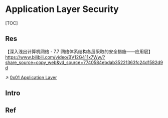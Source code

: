 # Application Layer Security

[TOC]



## Res

【深入浅出计算机网络 - 7.7 网络体系结构各层采取的安全措施——应用层】 https://www.bilibili.com/video/BV12G411x7Ww/?share_source=copy_web&vd_source=7740584ebdab35221363fc24d1582d9d

↗ [0x01 Application Layer](../../../../🔑%20CS_Core/🏎️%20Computer%20Networking%20and%20Communication/📌%20Computer%20Networking%20Basics/0x01%20Application%20Layer/0x01%20Application%20Layer.md)



## Intro


## Ref

